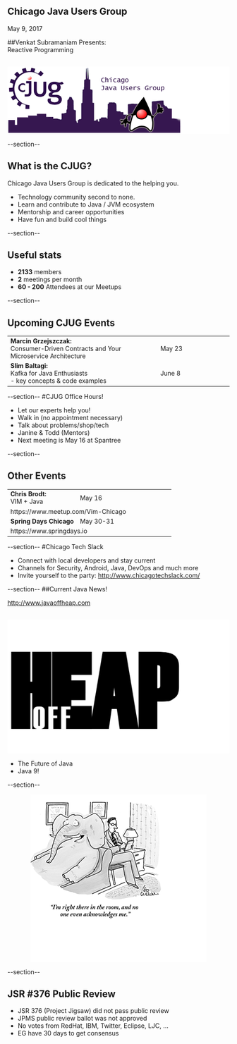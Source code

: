 ## Chicago Java Users Group

May 9, 2017

##Venkat Subramaniam Presents:<br/>Reactive Programming

<div style="background-color: white; margin-top: 30px;">
	<img src="images/cjug.gif" style="border: none; box-shadow: none;"/>
</div>

--section--
## What is the CJUG?
Chicago Java Users Group is dedicated to the helping you.

* Technology community second to none.
* Learn and contribute to Java / JVM ecosystem
* Mentorship and career opportunities
* Have fun and build cool things

--section--

## Useful stats

* **2133** members
* **2** meetings per month
* **60 - 200** Attendees at our Meetups

--section--

## Upcoming CJUG Events
<table class="upcoming-events"  width=800>
<tr>
  <td><b>Marcin Grzejszczak:</b><br/>Consumer-Driven Contracts and Your Microservice Architecture</td>
  <td width=150>May 23</td>
</tr>
<tr>
  <td><b>Slim Baltagi:</b><br/>Kafka for Java Enthusiasts<br/>
  - key concepts & code examples</td>
  <td width=150>June 8</td>
</tr>
</table>

--section--
#CJUG Office Hours!
* Let our experts help you!
* Walk in (no appointment necessary)
* Talk about problems/shop/tech
* Janine &amp; Todd (Mentors)
* Next meeting is May 16 at Spantree

--section--
## Other Events

<table class="upcoming-events" width=800>
<tr>
<td><b>Chris Brodt:</b><br/>VIM + Java</td>
<td width=200>May 16</td>
</tr>
<tr><td colspan="2">https://www.meetup.com/Vim-Chicago</td>
</tr>
<tr>
<td><b>Spring Days Chicago</b></td><td width=200>May 30-31</td>
</tr>
<tr>
<td colspan="2">https://www.springdays.io</td>
</tr>
</table>

--section--
#Chicago Tech Slack
* Connect with local developers and stay current
* Channels for Security, Android, Java, DevOps and much more
* Invite yourself to the party: http://www.chicagotechslack.com/


--section--
##Current Java News!

http://www.javaoffheap.com

<div style="background-color: white; margin: 30px 0 15px 0;">
	<img src="images/OffHeapLogo.png" style="border: none; box-shadow: none;" width=400 height=300/>
</div>

* The Future of Java
* Java 9! 

--section--
<div style="background-color: white; margin: auto; width: 400px; height: 380px;">
  <br/>
  <img src="images/elephant.png" style="border: none; box-shadow: none;"/>
</div>

--section--
## JSR #376 Public Review 

* JSR 376 (Project Jigsaw) did not pass public review
* JPMS public review ballot was not approved
* No votes from RedHat, IBM, Twitter, Eclipse, LJC, ...
* EG have 30 days to get consensus

